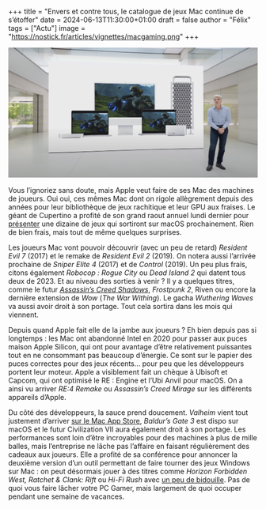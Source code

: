 +++
title = "Envers et contre tous, le catalogue de jeux Mac continue de s’étoffer"
date = 2024-06-13T11:30:00+01:00
draft = false
author = "Félix"
tags = ["Actu"]
image = "https://nostick.fr/articles/vignettes/macgaming.png"
+++ 

![Un VP Apple présentant des jeux sur Mac](macgaming.jpg "Des jeux ? Sur Mac ?")

Vous l’ignoriez sans doute, mais Apple veut faire de ses Mac des machines de joueurs. Oui oui, ces mêmes Mac dont on rigole allègrement depuis des années pour leur bibliothèque de jeux rachitique et leur GPU aux fraises. Le géant de Cupertino a profité de son grand raout annuel lundi dernier pour [présenter](https://www.apple.com/newsroom/2024/06/macos-sequoia-takes-productivity-and-intelligence-on-mac-to-new-heights/) une dizaine de jeux qui sortiront sur macOS prochainement. Rien de bien frais, mais tout de même quelques surprises.

Les joueurs Mac vont pouvoir découvrir (avec un peu de retard) *Resident Evil 7* (2017) et le remake de *Resident Evil 2* (2019). On notera aussi l’arrivée prochaine de *Sniper Elite 4*  (2017) et de *Control* (2019). Un peu plus frais, citons également *Robocop : Rogue City* ou *Dead Island 2* qui datent tous deux de 2023. Et au niveau des sorties à venir ? Il y a quelques titres, comme le futur *[Assassin’s Creed Shadows](https://nostick.fr/articles/2024/mai/1505-premier-trailer-pour-assassins-creed-japon-qui-sortira-le-15-novembre/)*, *Frostpunk 2*, Riven ou encore la dernière extension de *Wow* (*The War Withing*). Le gacha *Wuthering Waves* va aussi avoir droit à son portage. Tout cela sortira dans les mois qui viennent.

Depuis quand Apple fait elle de la jambe aux joueurs ? Eh bien depuis pas si longtemps : les Mac ont abandonné Intel en 2020 pour passer aux puces maison Apple Silicon, qui ont pour avantage d’être relativement puissantes tout en ne consommant pas beaucoup d’énergie. Ce sont sur le papier des puces correctes pour des jeux récents… pour peu que les développeurs portent leur moteur. Apple a visiblement fait un chèque à Ubisoft et Capcom, qui ont optimisé le RE : Engine et l’Ubi Anvil pour macOS. On a ainsi vu arriver *RE:4 Remake* ou *Assassin’s Creed Mirage* sur les différents appareils d’Apple.

Du côté des développeurs, la sauce prend doucement. *Valheim* vient tout justement d’arriver [sur le Mac App Store](https://apps.apple.com/us/app/valheim/id1554294918?mt=12), *Baldur’s Gate 3* est dispo sur macOS et le futur Civilization VII aura également droit à son portage. Les performances sont loin d’être incroyables pour des machines à plus de mille balles, mais l’entreprise ne lâche pas l’affaire en faisant régulièrement des cadeaux aux joueurs. Elle a profité de sa conférence pour annoncer la deuxième version d’un outil permettant de faire tourner des jeux Windows sur Mac : on peut désormais jouer à des titres comme *Horizon Forbidden West, Ratchet & Clank: Rift* ou *Hi-Fi Rush* avec [un peu de bidouille](https://www.imore.com/gaming/you-can-now-play-these-5-aaa-ps5-games-on-your-mac-game-porting-toolkit-2-gives-apple-gamers-a-huge-boost-on-mac). Pas de quoi vous faire lâcher votre PC Gamer, mais largement de quoi occuper pendant une semaine de vacances. 



